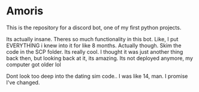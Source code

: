 # Amoris
This is the repository for a discord bot, one of my first python projects.

Its actually insane. Theres so much functionality in this bot. Like, I put EVERYTHING i knew into it for like 8 months. Actually though. Skim the code in the SCP folder. Its really cool. I thought it was just another thing back then, but looking back at it, its amazing. Its not deployed anymore, my computer got older lol


Dont look too deep into the dating sim code..
I was like 14, man. I promise I've changed.
